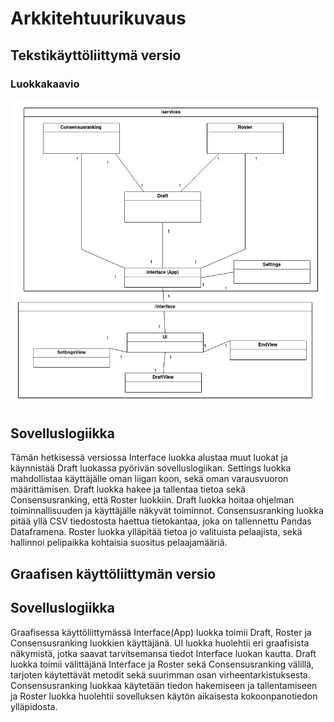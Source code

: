 # Arkkitehtuurikuvaus

## Tekstikäyttöliittymä versio

### Luokkakaavio

![Luokkakaavio](../kuvat/class_diagram.png)

## Sovelluslogiikka

Tämän hetkisessä versiossa Interface luokka alustaa muut luokat ja käynnistää Draft luokassa pyörivän sovelluslogiikan. Settings luokka mahdollistaa käyttäjälle oman liigan koon, sekä oman varausvuoron määrittämisen. Draft luokka hakee ja tallentaa tietoa sekä Consensusranking, että Roster luokkiin. Draft luokka hoitaa ohjelman toiminnallisuuden ja käyttäjälle näkyvät toiminnot. Consensusranking luokka pitää yllä CSV tiedostosta haettua tietokantaa, joka on tallennettu Pandas Dataframena. Roster luokka ylläpitää tietoa jo valituista pelaajista, sekä hallinnoi pelipaikka kohtaisia suositus pelaajamääriä.

## Graafisen käyttöliittymän versio

## Sovelluslogiikka

Graafisessa käyttöliittymässä Interface(App) luokka toimii Draft, Roster ja Consensusranking luokkien käyttäjänä. UI luokka huolehtii eri graafisista näkymistä, jotka saavat tarvitsemansa tiedot Interface luokan kautta. Draft luokka toimii välittäjänä Interface ja Roster sekä Consensusranking välillä, tarjoten käytettävät metodit sekä suurimman osan virheentarkistuksesta. Consensusranking luokkaa käytetään tiedon hakemiseen ja tallentamiseen ja Roster luokka huolehtii sovelluksen käytön aikaisesta kokoonpanotiedon ylläpidosta.
